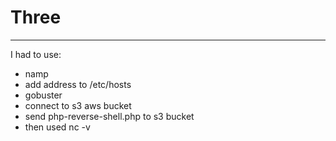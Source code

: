 
# Three
---
I had to use:
- namp
- add address to /etc/hosts
- gobuster
- connect to s3 aws bucket
- send php-reverse-shell.php to s3 bucket 
- then used nc -v
